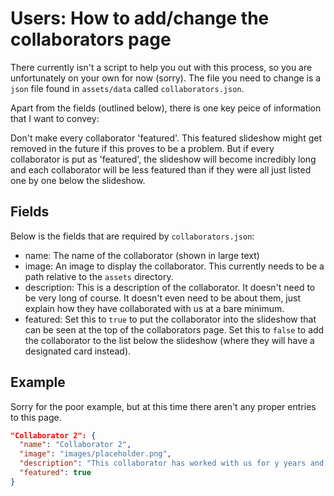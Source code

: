 # Users: How to add/change the collaborators page

There currently isn't a script to help you out with this process, so you are
unfortunately on your own for now (sorry). The file you need to change is a
`json` file found in `assets/data` called `collaborators.json`.

Apart from the fields (outlined below), there is one key peice of information
that I want to convey:

Don't make every collaborator 'featured'. This featured slideshow might get 
removed in the future if this proves to be a problem. But if every collaborator
is put as 'featured', the slideshow will become incredibly long and each
collaborator will be less featured than if they were all just listed one by one
below the slideshow.

## Fields

Below is the fields that are required by `collaborators.json`:

- name: The name of the collaborator (shown in large text)
- image: An image to display the collaborator. This currently needs to be
  a path relative to the `assets` directory.
- description: This is a description of the collaborator. It doesn't need to
  be very long of course. It doesn't even need to be about them, just explain
  how they have collaborated with us at a bare minimum.
- featured: Set this to `true` to put the collaborator into the slideshow that
  can be seen at the top of the collaborators page. Set this to `false` to
  add the collaborator to the list below the slideshow (where they will have
  a designated card instead).

## Example

Sorry for the poor example, but at this time there aren't any proper entries
to this page.

```json
"Collaborator 2": {
  "name": "Collaborator 2",
  "image": "images/placeholder.png",
  "description": "This collaborator has worked with us for y years and blah blah blah sciency talk blah blah blah",
  "featured": true
}
```

